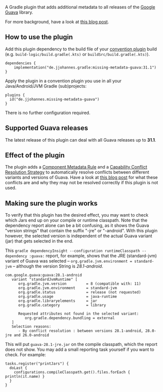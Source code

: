 A Gradle plugin that adds additional metadata to all releases of the [Google Guava](https://github.com/google/guava) library.

For more background, have a look at [this blog post](https://blog.gradle.org/guava).

## How to use the plugin

Add this plugin dependency to the build file of your [convention plugin](https://docs.gradle.org/release-nightly/samples/sample_convention_plugins.html) build
(e.g. `build-logic/build.gradle(.kts)` or `buildSrc/build.gradle(.kts)`).

```
dependencies {
    implementation("de.jjohannes.gradle:missing-metadata-guava:31.1")
}
```

Apply the plugin in a convention plugin you use in all your Java/Android/JVM Gradle (sub)projects:

```
plugins {
  id("de.jjohannes.missing-metadata-guava")
}
```

There is no further configuration required.

## Supported Guava releases

The latest release of this plugin can deal with all Guava releases up to **31.1**.

## Effect of the plugin

The plugin adds a 
[Component Metadata Rule](https://docs.gradle.org/current/userguide/component_metadata_rules.html)
and a 
[Capability Conflict Resolution Strategy](https://docs.gradle.org/current/userguide/dependency_capability_conflict.html#sub:selecting-between-candidates)
to automatically resolve conflicts between different variants and versions of Guava.
Have a look at [this blog post](https://blog.gradle.org/guava) for what these conflicts are and why they may not be resolved correctly if this plugin is not used.

## Making sure the plugin works

To verify that this plugin has the desired effect, you may want to check which Jars end up on your compile or runtime classpath.
Note that the dependency report alone can be a bit confusing, as it shows the Guava "version strings" that contain the suffix "-jre" or "-android".
With this plugin however, the selected version is independent of the actual Guava variant (jar) that gets selected in the end.

This `gradle dependencyInsight --configuration runtimeClasspath --dependency :guava:` report, for example, shows that the JRE (standard-jvm) variant of Guava was selected –
`org.gradle.jvm.environment = standard-jvm` – although the version String is _28.1-android_.

```
com.google.guava:guava:28.1-android
   variant "standardJvmRuntime" [
      org.gradle.jvm.version         = 8 (compatible with: 11)
      org.gradle.jvm.environment     = standard-jvm
      org.gradle.status              = release (not requested)
      org.gradle.usage               = java-runtime
      org.gradle.libraryelements     = jar
      org.gradle.category            = library

      Requested attributes not found in the selected variant:
         org.gradle.dependency.bundling = external
   ]
   Selection reasons:
      - By conflict resolution : between versions 28.1-android, 28.0-jre and 26.0-android
```

This will put `guava-28.1-jre.jar` on the compile classpath, which the report does not show.
You may add a small reporting task yourself if you want to check.
For example:

```
tasks.register("printJars") {
  doLast {
    configurations.compileClasspath.get().files.forEach { println(it.name) }
  }
}
```
